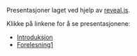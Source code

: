 Presentasjoner laget ved hjelp av [reveal.js](https://revealjs.com).

Klikke på linkene for å se presentasjonene:

 * [Introduksjon](https://raw.githack.com/mikaem/MEK1100/master/html/introduksjon.html)
 * [Forelesning1](https://raw.githack.com/mikaem/MEK1100/master/html/forelesning1.html)
